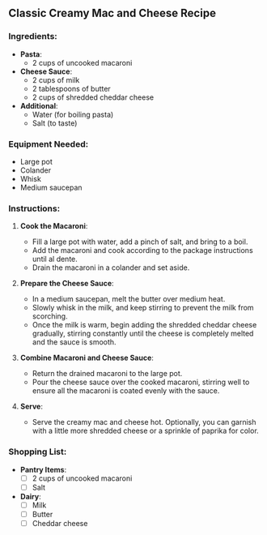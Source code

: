 ## Classic Creamy Mac and Cheese Recipe

### Ingredients:
- **Pasta**:
  - 2 cups of uncooked macaroni
- **Cheese Sauce**:
  - 2 cups of milk
  - 2 tablespoons of butter
  - 2 cups of shredded cheddar cheese
- **Additional**:
  - Water (for boiling pasta)
  - Salt (to taste)

### Equipment Needed:
- Large pot
- Colander
- Whisk
- Medium saucepan

### Instructions:

1. **Cook the Macaroni**:
   - Fill a large pot with water, add a pinch of salt, and bring to a boil.
   - Add the macaroni and cook according to the package instructions until al dente.
   - Drain the macaroni in a colander and set aside.

2. **Prepare the Cheese Sauce**:
   - In a medium saucepan, melt the butter over medium heat.
   - Slowly whisk in the milk, and keep stirring to prevent the milk from scorching.
   - Once the milk is warm, begin adding the shredded cheddar cheese gradually, stirring constantly until the cheese is completely melted and the sauce is smooth.

3. **Combine Macaroni and Cheese Sauce**:
   - Return the drained macaroni to the large pot.
   - Pour the cheese sauce over the cooked macaroni, stirring well to ensure all the macaroni is coated evenly with the sauce.

4. **Serve**:
   - Serve the creamy mac and cheese hot. Optionally, you can garnish with a little more shredded cheese or a sprinkle of paprika for color.

### Shopping List:

- **Pantry Items**:
  - [ ] 2 cups of uncooked macaroni
  - [ ] Salt
- **Dairy**:
  - [ ] Milk
  - [ ] Butter
  - [ ] Cheddar cheese